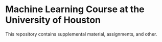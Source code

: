 # Machine Learning Course at the University of Houston

This repository contains supplemental material, assignments, and other. 
